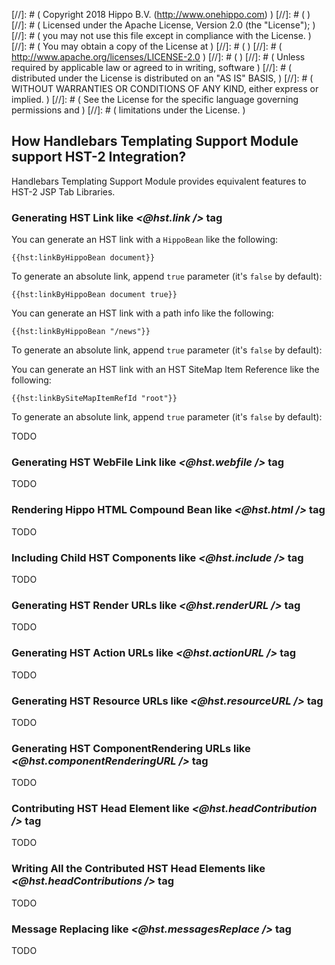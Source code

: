 
[//]: # (  Copyright 2018 Hippo B.V. (http://www.onehippo.com)  )
[//]: # (  )
[//]: # (  Licensed under the Apache License, Version 2.0 (the "License");  )
[//]: # (  you may not use this file except in compliance with the License.  )
[//]: # (  You may obtain a copy of the License at  )
[//]: # (  )
[//]: # (       http://www.apache.org/licenses/LICENSE-2.0  )
[//]: # (  )
[//]: # (  Unless required by applicable law or agreed to in writing, software  )
[//]: # (  distributed under the License is distributed on an "AS IS" BASIS,  )
[//]: # (  WITHOUT WARRANTIES OR CONDITIONS OF ANY KIND, either express or implied.  )
[//]: # (  See the License for the specific language governing permissions and  )
[//]: # (  limitations under the License.  )

## How Handlebars Templating Support Module support HST-2 Integration?

Handlebars Templating Support Module provides equivalent features to HST-2 JSP Tab Libraries.

### Generating HST Link like *<@hst.link />* tag

You can generate an HST link with a ```HippoBean``` like the following:

```
{{hst:linkByHippoBean document}}
```

To generate an absolute link, append ```true``` parameter (it's ```false``` by default):

```
{{hst:linkByHippoBean document true}}
```

You can generate an HST link with a path info like the following:

```
{{hst:linkByHippoBean "/news"}}
```

To generate an absolute link, append ```true``` parameter (it's ```false``` by default):

You can generate an HST link with an HST SiteMap Item Reference like the following:

```
{{hst:linkBySiteMapItemRefId "root"}}
```

To generate an absolute link, append ```true``` parameter (it's ```false``` by default):

TODO

### Generating HST WebFile Link like *<@hst.webfile />* tag

TODO

### Rendering Hippo HTML Compound Bean like *<@hst.html />* tag

TODO

### Including Child HST Components like *<@hst.include />* tag

TODO

### Generating HST Render URLs like *<@hst.renderURL />* tag

TODO

### Generating HST Action URLs like *<@hst.actionURL />* tag

TODO

### Generating HST Resource URLs like *<@hst.resourceURL />* tag

TODO

### Generating HST ComponentRendering URLs like *<@hst.componentRenderingURL />* tag

TODO

### Contributing HST Head Element like *<@hst.headContribution />* tag

TODO

### Writing All the Contributed HST Head Elements like *<@hst.headContributions />* tag

TODO

### Message Replacing like *<@hst.messagesReplace />* tag

TODO
